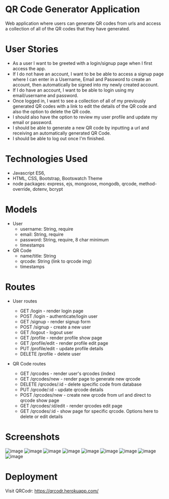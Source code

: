 # QR Code Generator Application

Web application where users can generate QR codes from urls and access a collection of all of the QR codes that they have generated. 

# User Stories
- As a user I want to be greeted with a login/signup page when I first access the app. 
- If I do not have an account, I want to be be able to access a signup page where I can enter in a Username, Email and Password to create an account, then automatically be signed into my newly created account. 
- If I do have an account, I want to be able to login using my email/username and password. 
- Once logged in, I want to see a collection of all of my previously generated QR codes with a link to edit the details of the QR code and also the option to delete the QR code.
- I should also have the option to review my user profile and update my email or password. 
- I should be able to generate a new QR code by inputting a url and receiving an automatically generated QR Code. 
- I should be able to log out once I'm finished. 

# Technologies Used
- Javascript ES6,
- HTML, CSS, Bootstrap, Bootswatch Theme
- node packages: express, ejs, mongoose, mongodb, qrcode, method-override, dotenv, bcrypt
# Models 
- User
  - username: String, require 
  - email: String, require
  - password: String, require, 8 char minimum
  - timestamps 
- QR Code
  - name/title: String
  - qrcode: String (link to qrcode img) 
  - timestamps
  
# Routes
- User routes
  - GET /login - render login page
  - POST /login - authenticate/login user
  - GET /signup - render signup form
  - POST /signup - create a new user
  - GET /logout - logout user
  - GET /profile - render profile show page 
  - GET /profile/edit - render profile edit page
  - PUT /profile/edit - update profile details 
  - DELETE /profile - delete user 
 
- QR Code routes
  - GET /qrcodes - render user's qrcodes (index)
  - GET /qrcodes/new - render page to generate new qrcode 
  - DELETE /qrcodes/:id - delete specific code from database
  - PUT /qrcode/:id - update qrcode details 
  - POST /qrcodes/new - create new qrcode from url and direct to qrcode show page
  - GET /qrcodes/:id/edit - render qrcodes edit page 
  - GET /qrcodes/:id - show page for specific qrcode. Options here to delete or edit details 


# Screenshots
![image](https://user-images.githubusercontent.com/30585039/181937497-acf2bb1e-ce91-4ed8-b4f3-ff27c7c6bbb3.png)
![image](https://user-images.githubusercontent.com/30585039/181937515-d5c59c3a-e983-404e-a580-da28bdfc5d7e.png)
![image](https://user-images.githubusercontent.com/30585039/181965055-03f9a29b-0cd8-4978-bab6-aa22df962151.png)
![image](https://user-images.githubusercontent.com/30585039/181937543-4dc1de22-1264-459e-a9f9-c842ca75135b.png)
![image](https://user-images.githubusercontent.com/30585039/181937565-27990a82-0d69-4a34-ba03-5b5d2b65733b.png)
![image](https://user-images.githubusercontent.com/30585039/181937601-0354bba7-0cef-462e-b81e-16465b581bc1.png)
![image](https://user-images.githubusercontent.com/30585039/181937608-a27f0f47-a3e5-4583-af59-1fc7ca578ddb.png)
![image](https://user-images.githubusercontent.com/30585039/181937618-c0e0f3c0-8fea-4c2d-b214-e305e2450e2c.png)
![image](https://user-images.githubusercontent.com/30585039/181937625-38069113-4acf-40e4-9acc-97748c22a09b.png)







# Deployment 
Visit QRCodr: https://qrcodr.herokuapp.com/

